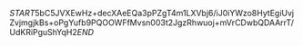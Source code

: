 $START$5bC5JVXEwHz+decXAeEQa3pPZgT4m1LXVbj6/iJ0iYWzo8HytEgiUvjZvjmgjkBs+oPgYufb9PQOOWFfMvsn003t2JgzRhwuoj+mVrCDwbQDAArrT/UdKRiPguShYqH2$END$